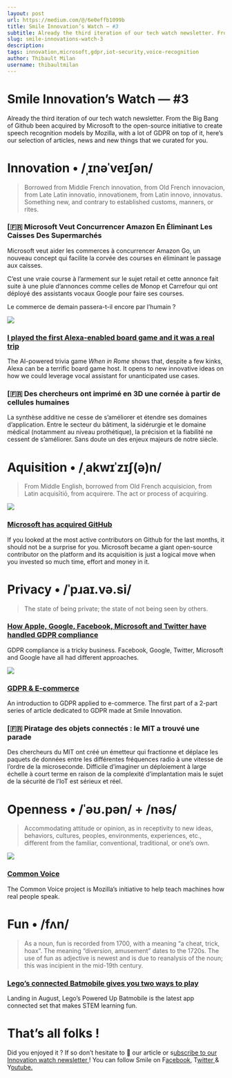 ```yaml
---
layout: post
url: https://medium.com/@/6e0effb1099b
title: Smile Innovation’s Watch — #3
subtitle: Already the third iteration of our tech watch newsletter. From the Big Bang of Github been acquired by Microsoft to the open-source…
slug: smile-innovations-watch-3
description: 
tags: innovation,microsoft,gdpr,iot-security,voice-recognition
author: Thibault Milan
username: thibaultmilan
---
```


# Smile Innovation’s Watch — #3

Already the third iteration of our tech watch newsletter. From the Big Bang of Github been acquired by Microsoft to the open-source initiative to create speech recognition models by Mozilla, with a lot of GDPR on top of it, here’s our selection of articles, news and new things that we curated for you.

# Innovation • /ˌɪnəˈveɪʃən/

> Borrowed from Middle French innovation, from Old French innovacion, from Late Latin innovatio, innovationem, from Latin innovo, innovatus. Something new, and contrary to established customs, manners, or rites.

### [🇫🇷 Microsoft Veut Concurrencer Amazon En Éliminant Les Caisses Des Supermarchés

Microsoft veut aider les commerces à concurrencer Amazon Go, un nouveau concept qui facilite la corvée des courses en éliminant le passage aux caisses.

C’est une vraie course à l’armement sur le sujet retail et cette annonce fait suite à une pluie d’annonces comme celles de Monop et Carrefour qui ont déployé des assistants vocaux Google pour faire ses courses.

Le commerce de demain passera-t-il encore par l’humain ?

![](/assets/images/posts//images/posts/images/posts/1*htZHLTm2iAjCpDqpPRZG5g.jpeg)

### [I played the first Alexa-enabled board game and it was a real trip](https://www.fastcompany.com/40585532/i-played-the-first-alexa-enabled-board-game-and-it-was-a-real-trip?utm_campaign=Revue%20newsletter&utm_medium=Newsletter&utm_source=Smile%20Innovation%27s%20Watch)

The AI-powered trivia game *When in Rome* shows that, despite a few kinks, Alexa can be a terrific board game host.
It opens to new innovative ideas on how we could leverage vocal assistant for unanticipated use cases.

### [🇫🇷 Des chercheurs ont imprimé en 3D une cornée à partir de cellules humaines

La synthèse additive ne cesse de s’améliorer et étendre ses domaines d’application. Entre le secteur du bâtiment, la sidérurgie et le domaine médical (notamment au niveau prothétique), la précision et la fiabilité ne cessent de s’améliorer. Sans doute un des enjeux majeurs de notre siècle.

# Aquisition • /ˌakwɪˈzɪʃ(ə)n/

> From Middle English, borrowed from Old French acquisicion, from Latin acquisītiō, from acquirere. The act or process of acquiring.

![](/assets/images/posts//images/posts/images/posts/1*zM4dHgdPKrkT3D8r6WORRA.jpeg)

### [Microsoft has acquired GitHub](https://www.theverge.com/2018/6/3/17422752/microsoft-github-acquisition-rumors?utm_campaign=Revue%20newsletter&utm_medium=Newsletter&utm_source=Smile%20Innovation%27s%20Watch)

If you looked at the most active contributors on Github for the last months, it should not be a surprise for you. Microsoft became a giant open-source contributor on the platform and its acquisition is just a logical move when you invested so much time, effort and money in it.

# Privacy • /ˈpɹaɪ.və.si/

> The state of being private; the state of not being seen by others.

### [How Apple, Google, Facebook, Microsoft and Twitter have handled GDPR compliance](http://www.wired.co.uk/article/gdpr-facebook-google-analytics-apple-amazon-twitter?utm_campaign=Revue%20newsletter&utm_medium=Newsletter&utm_source=Smile%20Innovation%27s%20Watch)

GDPR compliance is a tricky business. Facebook, Google, Twitter, Microsoft and Google have all had different approaches.

![](/assets/images/posts//images/posts/images/posts/0*YQ3XN2K1xeduDY6U)

### [GDPR & E-commerce](https://medium.com/smileinnovation/gdpr-e-commerce-8e4ddf6f972?utm_campaign=Revue%20newsletter&utm_medium=Newsletter&utm_source=Smile%20Innovation%27s%20Watch)

An introduction to GDPR applied to e-commerce. The first part of a 2-part series of article dedicated to GDPR made at Smile Innovation.

### [🇫🇷 Piratage des objets connectés : le MIT a trouvé une parade

Des chercheurs du MIT ont créé un émetteur qui fractionne et déplace les paquets de données entre les différentes fréquences radio à une vitesse de l’ordre de la microseconde. Difficile d’imaginer un déploiement à large échelle à court terme en raison de la complexité d’implantation mais le sujet de la sécurité de l’IoT est sérieux et réel.

# Openness • /ˈəʊ.pən/ + /nəs/

> Accommodating attitude or opinion, as in receptivity to new ideas, behaviors, cultures, peoples, environments, experiences, etc., different from the familiar, conventional, traditional, or one’s own.

![](/assets/images/posts//images/posts/images/posts/1*gi-HzUBg8g5CfEbSyb8Mzg.png)

### [Common Voice](https://voice.mozilla.org/en?utm_campaign=Revue%20newsletter&utm_medium=Newsletter&utm_source=Smile%20Innovation%27s%20Watch)

The Common Voice project is Mozilla’s initiative to help teach machines how real people speak.

# Fun • /fʌn/

> As a noun, fun is recorded from 1700, with a meaning “a cheat, trick, hoax”. The meaning “diversion, amusement” dates to the 1720s. The use of fun as adjective is newest and is due to reanalysis of the noun; this was incipient in the mid-19th century.

### [Lego’s connected Batmobile gives you two ways to play](https://mashable.com/2018/06/22/lego-batmobile-app-controlled/?europe=true&utm_campaign=Mash-Prod-RSS-Feedburner-Tech-Partial&utm_cid=Mash-Prod-RSS-Feedburner-Tech-Partial&utm_medium=Newsletter&utm_source=Smile%20Innovation%27s%20Watch)

Landing in August, Lego’s Powered Up Batmobile is the latest app connected set that makes STEM learning fun.

# That’s all folks !

Did you enjoyed it ? If so don’t hesitate to 👏 our article or s[ubscribe to our Innovation watch newsletter ](https://www.getrevue.co/profile/smileinnovation)!
You can follow Smile on F[acebook,](https://www.facebook.com/smileopensource) T[witter ](https://www.twitter.com/GroupeSmile)& Y[outube.](http://www.youtube.com/user/SmileOpenSource)


